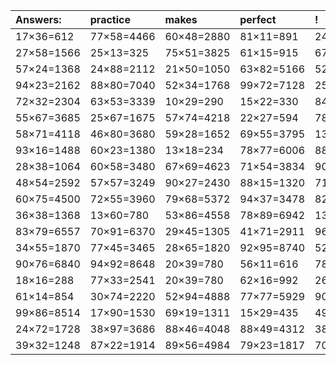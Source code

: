 | Answers: | practice | makes | perfect | ! |
| :--- | :--- | :--- | :--- | :--- |
| 17×36=612 | 77×58=4466 | 60×48=2880 | 81×11=891 | 24×72=1728 | 
| 27×58=1566 | 25×13=325 | 75×51=3825 | 61×15=915 | 67×79=5293 | 
| 57×24=1368 | 24×88=2112 | 21×50=1050 | 63×82=5166 | 52×59=3068 | 
| 94×23=2162 | 88×80=7040 | 52×34=1768 | 99×72=7128 | 25×72=1800 | 
| 72×32=2304 | 63×53=3339 | 10×29=290 | 15×22=330 | 84×44=3696 | 
| 55×67=3685 | 25×67=1675 | 57×74=4218 | 22×27=594 | 78×89=6942 | 
| 58×71=4118 | 46×80=3680 | 59×28=1652 | 69×55=3795 | 13×24=312 | 
| 93×16=1488 | 60×23=1380 | 13×18=234 | 78×77=6006 | 88×57=5016 | 
| 28×38=1064 | 60×58=3480 | 67×69=4623 | 71×54=3834 | 90×26=2340 | 
| 48×54=2592 | 57×57=3249 | 90×27=2430 | 88×15=1320 | 71×60=4260 | 
| 60×75=4500 | 72×55=3960 | 79×68=5372 | 94×37=3478 | 82×18=1476 | 
| 36×38=1368 | 13×60=780 | 53×86=4558 | 78×89=6942 | 13×98=1274 | 
| 83×79=6557 | 70×91=6370 | 29×45=1305 | 41×71=2911 | 96×50=4800 | 
| 34×55=1870 | 77×45=3465 | 28×65=1820 | 92×95=8740 | 52×85=4420 | 
| 90×76=6840 | 94×92=8648 | 20×39=780 | 56×11=616 | 78×81=6318 | 
| 18×16=288 | 77×33=2541 | 20×39=780 | 62×16=992 | 26×56=1456 | 
| 61×14=854 | 30×74=2220 | 52×94=4888 | 77×77=5929 | 90×92=8280 | 
| 99×86=8514 | 17×90=1530 | 69×19=1311 | 15×29=435 | 49×89=4361 | 
| 24×72=1728 | 38×97=3686 | 88×46=4048 | 88×49=4312 | 38×36=1368 | 
| 39×32=1248 | 87×22=1914 | 89×56=4984 | 79×23=1817 | 70×66=4620 | 
